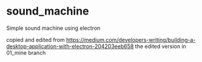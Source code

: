 # sound_machine
Simple sound machine using electron

copied and edited from https://medium.com/developers-writing/building-a-desktop-application-with-electron-204203eeb658
the edited version in 01_mine branch
